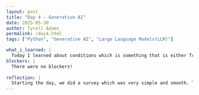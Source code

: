 ```yaml
---
layout: post
title: "Day 4 – Generative AI"
date: 2025-05-30
author: Tyrell Adams
permalink: /day4.html
tags: ["Python", "Generative AI", "Large Lauguage Models(LLM)"]

what_i_learned: |
  Today I learned about conditions which is something that is either True or False, Keywords which is a specail word in programming that can't be overwritten, if else and if statements for decision-making under certain conditions and these fall under the boolean data type. Relational and logical operators fall under this and they are ==, !=, <, <=, >, >=, as well as the "and", "or", and "not" statement. Lastly we learned about Generative AI which is artifical intelligence that can create and gnerate new content like images, audio, video, and text.
blockers: |
  There were no blockers!
  
reflection: |
  Starting the day, we did a survey which was very simple and smooth. The python lesson after that was very informal and I clearly understood everything that was being taught. Shortly after the python lesson, there was a very informal powerpoint on generative AI with hands-on activites which was fun and interesting. Finally to end the day, we went over a variety of pictures and tried to figue out if they were AI or real which I really enjoyed. 
---
```

